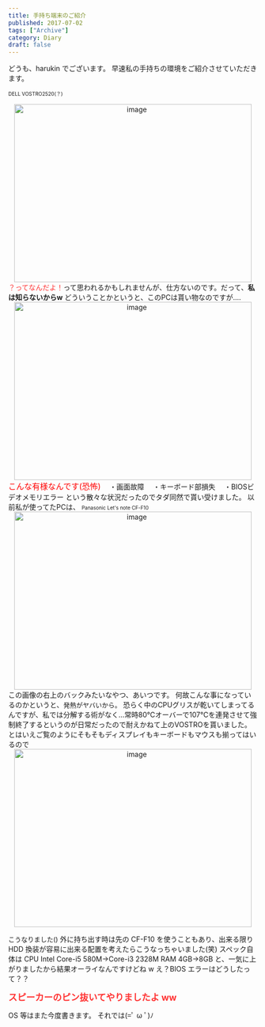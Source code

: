 ```yaml
---
title: 手持ち端末のご紹介
published: 2017-07-02
tags: ["Archive"]
category: Diary
draft: false
---
```


どうも、harukin でございます。
早速私の手持ちの環境をご紹介させていただきます。

<span style="font-size: x-small;">DELL VOSTRO2520(？)</span>

<div align="center"><a href="http://livedoor.blogimg.jp/harukin0731/imgs/f/f/ffcc1d22.jpg" title="image" target="_blank"><img src="http://livedoor.blogimg.jp/harukin0731/imgs/f/f/ffcc1d22-s.jpg" width="480" height="360" border="0" alt="image" hspace="5" class="pict"  /></a></div>
<font color="#ff3333">？ってなんだよ！</font>って思われるかもしれませんが、仕方ないのです。だって、<b>私は知らないからw</b>
どういうことかというと、このPCは貰い物なのですが....
<div align="center"><a href="http://livedoor.blogimg.jp/harukin0731/imgs/e/e/ee71a1d3.jpg" title="image" target="_blank"><img src="http://livedoor.blogimg.jp/harukin0731/imgs/e/e/ee71a1d3-s.jpg" width="480" height="360" border="0" alt="image" hspace="5" class="pict"  /></a></div>
<span style="font-size: medium;"><font color="#ff0000">こんな有様なんです(恐怖)</font></span>
　・画面故障
　・キーボード部損失
　・BIOSビデオメモリエラー
という散々な状況だったのでタダ同然で貰い受けました。
以前私が使ってたPCは、
<span style="font-size: x-small;">Panasonic Let's note CF-F10</span>
<div align="center"><a href="http://livedoor.blogimg.jp/harukin0731/imgs/4/c/4c123ef9.jpg" title="image" target="_blank"><img src="http://livedoor.blogimg.jp/harukin0731/imgs/4/c/4c123ef9-s.jpg" width="480" height="360" border="0" alt="image" hspace="5" class="pict"  /></a></div>
この画像の右上のバックみたいなやつ、あいつです。
何故こんな事になっているのかというと、<span style="font-size: small;">発熱がヤバいから。</span>
恐らく中のCPUグリスが乾いてしまってるんですが、私では分解する術がなく...常時80℃オーバーで107℃を連発させて強制終了するというのが日常だったので耐えかねて上のVOSTROを貰いました。
とはいえご覧のようにそもそもディスプレイもキーボードもマウスも揃ってはいるので
<div align="center"><a href="http://livedoor.blogimg.jp/harukin0731/imgs/d/0/d0e79d57.jpg" title="image" target="_blank"><img src="http://livedoor.blogimg.jp/harukin0731/imgs/d/0/d0e79d57-s.jpg" width="480" height="360" border="0" alt="image" hspace="5" class="pict"  /></a></div>

<span style="font-size: small;">こうなりました()</span>
外に持ち出す時は先の CF-F10 を使うこともあり、出来る限り HDD 換装が容易に出来る配置を考えたらこうなっちゃいました(笑)
スペック自体は
CPU Intel Core-i5 580M→Core-i3 2328M
RAM 4GB→8GB
と、一気に上がりましたから結果オーライなんですけどね w
え？BIOS エラーはどうしたって？？

<span style="font-size: large;"><b><font color="#ff3333">スピーカーのピン抜いてやりましたよ ww</font></b></span>

OS 等はまた今度書きます。
それでは(=ﾟ ω ﾟ)ﾉ
